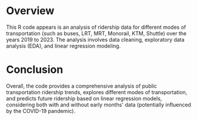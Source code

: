 # Overview

This R code appears is an analysis of ridership data for different modes of transportation (such as buses, LRT, MRT, Monorail, KTM, Shuttle) over the years 2019 to 2023. The analysis involves data cleaning, exploratory data analysis (EDA), and linear regression modeling. 

# Conclusion

Overall, the code provides a comprehensive analysis of public transportation ridership trends, explores different modes of transportation, and predicts future ridership based on linear regression models, considering both with and without early months' data (potentially influenced by the COVID-19 pandemic).
